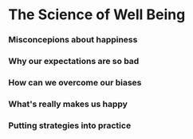 # The Science of Well Being 


### Misconcepions about happiness 




### Why our expectations are so bad


### How can we overcome our biases 

### What's really makes us happy 

### Putting strategies into practice 


```python

```
